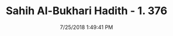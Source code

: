---
title        : "Sahih Al-Bukhari Hadith - 1. 376"
date         : 7/25/2018 1:49:41 PM
draft        : false
type         : "hadith"
layout       : "hadith"
BookCode     : "SHB"
VolumeNumber : "1"
HadithNumber : "376"
categories  :  ["Prayer-Clothes touching wife while praying"]
tags  :  ["Abdullah bin Shaddad"]
---